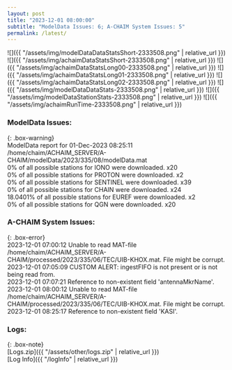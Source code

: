 ```yaml
---
layout: post
title: "2023-12-01 08:00:00"
subtitle: "ModelData Issues: 6; A-CHAIM System Issues: 5"
permalink: /latest/
---
```


![]({{ "/assets/img/modelDataDataStatsShort-2333508.png" | relative_url }})
![]({{ "/assets/img/achaimDataStatsShort-2333508.png" | relative_url }})
![]({{ "/assets/img/achaimDataStatsLong00-2333508.png" | relative_url }})
![]({{ "/assets/img/achaimDataStatsLong01-2333508.png" | relative_url }})
![]({{ "/assets/img/achaimDataStatsLong02-2333508.png" | relative_url }})
![]({{ "/assets/img/modelDataDataStats-2333508.png" | relative_url }})
![]({{ "/assets/img/modelDataStationStats-2333508.png" | relative_url }})
![]({{ "/assets/img/achaimRunTime-2333508.png" | relative_url }})


### ModelData Issues:  
  
{: .box-warning}  
 ModelData report for 01-Dec-2023 08:25:11   
 /home/chaim/ACHAIM_SERVER/A-CHAIM/modelData/2023/335/08/modelData.mat   
 0% of all possible stations for IONO were downloaded. x20   
 0% of all possible stations for PROTON were downloaded. x2   
 0% of all possible stations for SENTINEL were downloaded. x39   
 0% of all possible stations for CHAIN were downloaded. x24   
 18.0401% of all possible stations for EUREF were downloaded. x2   
 0% of all possible stations for QGN were downloaded. x20   
  
### A-CHAIM System Issues:  
  
{: .box-error}  
2023-12-01 07:00:12 Unable to read MAT-file /home/chaim/ACHAIM_SERVER/A-CHAIM/processed/2023/335/06/TEC/UIB-KHOX.mat. File might be corrupt.  
2023-12-01 07:05:09 CUSTOM ALERT: ingestFIFO is not present or is not being read from.  
2023-12-01 07:07:21 Reference to non-existent field 'antennaMkrName'.  
2023-12-01 08:00:12 Unable to read MAT-file /home/chaim/ACHAIM_SERVER/A-CHAIM/processed/2023/335/06/TEC/UIB-KHOX.mat. File might be corrupt.  
2023-12-01 08:25:17 Reference to non-existent field 'KASI'.  

### Logs:  
  
{: .box-note}  
[Logs.zip]({{ "/assets/other/logs.zip" | relative_url }})  
[Log Info]({{ "/logInfo" | relative_url }})  
